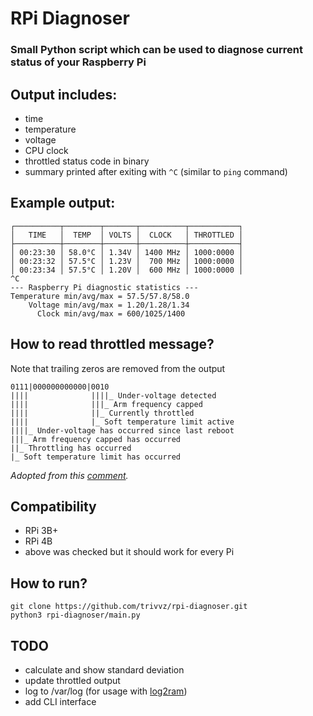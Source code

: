 # RPi Diagnoser

### Small Python script which can be used to diagnose current status of your Raspberry Pi

## Output includes:
- time
- temperature
- voltage
- CPU clock
- throttled status code in binary
- summary printed after exiting with `^C` (similar to `ping` command)

## Example output:
```
┌──────────┬────────┬───────┬──────────┬───────────┐
│   TIME   │  TEMP  │ VOLTS │  CLOCK   │ THROTTLED │
├──────────┼────────┼───────┼──────────┼───────────┤
│ 00:23:30 │ 58.0°C │ 1.34V │ 1400 MHz │ 1000:0000 │
│ 00:23:32 │ 57.5°C │ 1.23V │  700 MHz │ 1000:0000 │
│ 00:23:34 │ 57.5°C │ 1.20V │  600 MHz │ 1000:0000 │
^C
--- Raspberry Pi diagnostic statistics ---
Temperature min/avg/max = 57.5/57.8/58.0
    Voltage min/avg/max = 1.20/1.28/1.34
      Clock min/avg/max = 600/1025/1400
```

## How to read throttled message?
Note that trailing zeros are removed from the output

```
0111|000000000000|0010
||||              ||||_ Under-voltage detected
||||              |||_ Arm frequency capped
||||              ||_ Currently throttled
||||              |_ Soft temperature limit active
||||_ Under-voltage has occurred since last reboot
|||_ Arm frequency capped has occurred
||_ Throttling has occurred
|_ Soft temperature limit has occurred
```
*Adopted from this [comment](https://github.com/raspberrypi/firmware/commit/404dfef3b364b4533f70659eafdcefa3b68cd7ae#commitcomment-31620480).*

## Compatibility
- RPi 3B+
- RPi 4B
- above was checked but it should work for every Pi

## How to run?
```
git clone https://github.com/trivvz/rpi-diagnoser.git
python3 rpi-diagnoser/main.py
```

## TODO
- calculate and show standard deviation
- update throttled output
- log to /var/log (for usage with [log2ram](https://github.com/azlux/log2ram))
- add CLI interface
